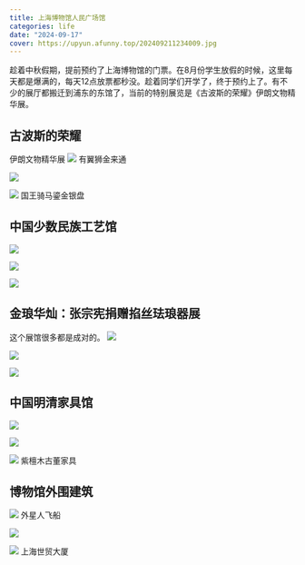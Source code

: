 ```yaml
---
title: 上海博物馆人民广场馆
categories: life
date: "2024-09-17"
cover: https://upyun.afunny.top/202409211234009.jpg
---
```

趁着中秋假期，提前预约了上海博物馆的门票。在8月份学生放假的时候，这里每天都是爆满的，每天12点放票都秒没。趁着同学们开学了，终于预约上了。有不少的展厅都搬迁到浦东的东馆了，当前的特别展览是《古波斯的荣耀》伊朗文物精华展。
## 古波斯的荣耀
伊朗文物精华展
![](https://upyun.afunny.top/202409211234007.webp)
有翼狮金来通

![](https://upyun.afunny.top/202409211234009.jpg)


![](https://upyun.afunny.top/202409211234010.webp)
国王骑马鎏金银盘

## 中国少数民族工艺馆
![](https://upyun.afunny.top/202409211258457.jpg)

![](https://upyun.afunny.top/202409211258458.jpg)

![](https://upyun.afunny.top/202409211258459.jpg)

## 金琅华灿：张宗宪捐赠掐丝珐琅器展
这个展馆很多都是成对的。
![](https://upyun.afunny.top/202409211256460.jpg)

![](https://upyun.afunny.top/202409211256461.jpg)

![](https://upyun.afunny.top/202409211256462.jpg)


## 中国明清家具馆
![](https://upyun.afunny.top/202409211301098.jpg)

![](https://upyun.afunny.top/202409211301100.jpg)

![](https://upyun.afunny.top/202409211301101.jpg)
紫檀木古董家具
## 博物馆外围建筑
![](https://upyun.afunny.top/202409211304765.jpg)
外星人飞船

![](https://upyun.afunny.top/202409211304766.jpg)

![](https://upyun.afunny.top/202409211304767.jpg)
上海世贸大厦